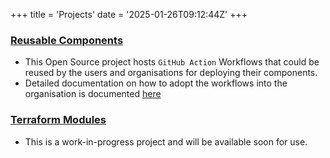 +++
title = 'Projects'
date = '2025-01-26T09:12:44Z'
+++

### [Reusable Components](./reusable-workflows)
  * This Open Source project hosts `GitHub Action` Workflows that could be reused by the users and organisations for deploying their components.
  * Detailed documentation on how to adopt the workflows into the organisation is documented [here](https://github.com/nkbinnovations/reusable-workflows?tab=readme-ov-file#reusable-workflows)

### [Terraform Modules](./terraform-modules)
  * This is a work-in-progress project and will be available soon for use.
